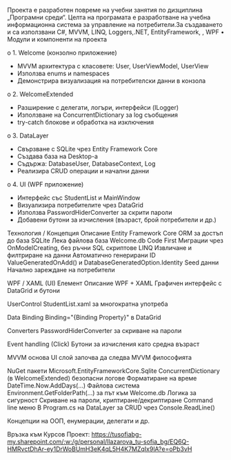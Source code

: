 Проекта е разработен повреме на учебни занятия по дизциплина „Програмни среди“. Целта на програмата е разработване на учебна информационна система  за управление на потребители.За създаването и са използвани C#, MVVM, LINQ, Loggers,.NET, EntityFramework, , WPF
•	Модули и компоненти на проекта

o	1. Welcome (конзолно приложение)
- MVVM архитектура с класовете: User, UserViewModel, UserView
- Използва enums и namespaces
- Демонстрира визуализация на потребителски данни в конзола

o	2. WelcomeExtended
- Разширение с делегати, логъри, интерфейси (ILogger)
- Използване на ConcurrentDictionary за log съобщения
- try-catch блокове и обработка на изключения

o	3. DataLayer
- Свързване с SQLite чрез Entity Framework Core
- Създава база на Desktop-а
- Съдържа: DatabaseUser, DatabaseContext, Log
- Реализира CRUD операции и начални данни

o	4. UI (WPF приложение)
- Интерфейс със StudentList и MainWindow
- Визуализира потребителите чрез DataGrid
- Използва PasswordHiderConverter за скрити пароли
- Добавени бутони за изчисления (възраст, брой потребители и др.)

Технология / Концепция	Описание
Entity Framework Core	ORM за достъп до база
SQLite	Лека файлова база Welcome.db
Code First	Миграции чрез OnModelCreating, без ръчни SQL скриптове
LINQ	Извличане и филтриране на данни
Автоматично генерирани ID	ValueGeneratedOnAdd() и DatabaseGeneratedOption.Identity
Seed данни	Начално зареждане на потребители

WPF / XAML (UI)
Елемент	Описание
WPF + XAML	Графичен интерфейс с DataGrid и бутони

UserControl	StudentList.xaml за многократна употреба

Data Binding	Binding="{Binding Property}" в DataGrid

Converters	PasswordHiderConverter за скриване на пароли

Event handling (Click)	Бутони за изчисления като средна възраст

MVVM основа	UI слой започва да следва MVVM философията

NuGet пакети	Microsoft.EntityFrameworkCore.Sqlite
ConcurrentDictionary	(в WelcomeExtended) безопасни логове
Форматиране на време	DateTime.Now.AddDays(...)
Файлова система	Environment.GetFolderPath(...) за път към Welcome.db
Логика за сигурност	Скриване на пароли, криптиране/декриптиране
Command line меню	В Program.cs на DataLayer за CRUD чрез Console.ReadLine()

Концепции на ООП, енумерации, делегати и др.


Връзка към Курсов Проект: https://tusofiabg-my.sharepoint.com/:w:/g/personal/llazarova_tu-sofia_bg/EQ6Q-HMRvctDhAr-ey1DrWoBUmH3eK4qL5H4K7MZqIx9lA?e=oPb3vH
